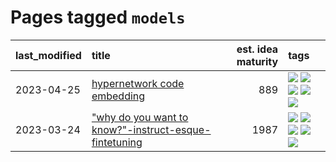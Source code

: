 # Pages tagged `models`

|last_modified|title|est. idea maturity|tags
|:---|:---|---:|:---|
|2023-04-25|[hypernetwork code embedding](../hypernetwork_embedding_for_code.md)|889|[![](https://img.shields.io/badge/tag-embeddings-d3fceb)](../tags/embeddings.md) [![](https://img.shields.io/badge/tag-llm-2229ca)](../tags/llm.md) [![](https://img.shields.io/badge/tag-machinelearning-e13c2b)](../tags/machinelearning.md) [![](https://img.shields.io/badge/tag-models-3f3dc3)](../tags/models.md) [![](https://img.shields.io/badge/tag-nlp-9c3a4a)](../tags/nlp.md)|
|2023-03-24|["why do you want to know?"-instruct-esque-fintetuning](../whydoyouwantoknow.md)|1987|[![](https://img.shields.io/badge/tag-aiethics-8e95e2)](../tags/aiethics.md) [![](https://img.shields.io/badge/tag-alignment-fe4dc)](../tags/alignment.md) [![](https://img.shields.io/badge/tag-dialogue-be4650)](../tags/dialogue.md) [![](https://img.shields.io/badge/tag-models-3f3dc3)](../tags/models.md) [![](https://img.shields.io/badge/tag-wip-6013c8)](../tags/wip.md)|